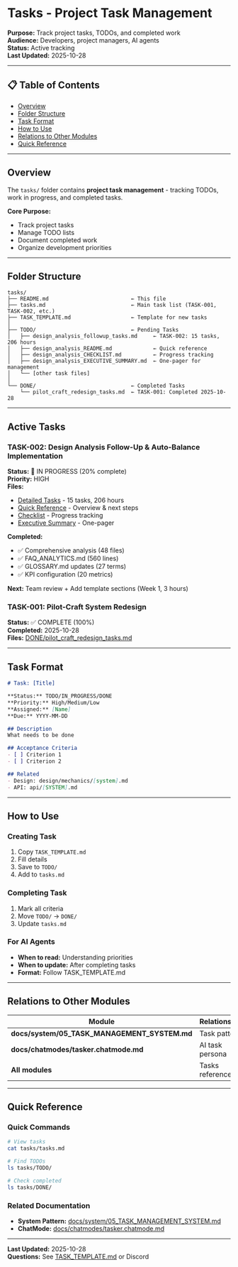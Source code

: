 # Tasks - Project Task Management

**Purpose:** Track project tasks, TODOs, and completed work  
**Audience:** Developers, project managers, AI agents  
**Status:** Active tracking  
**Last Updated:** 2025-10-28

---

## 📋 Table of Contents

- [Overview](#overview)
- [Folder Structure](#folder-structure)
- [Task Format](#task-format)
- [How to Use](#how-to-use)
- [Relations to Other Modules](#relations-to-other-modules)
- [Quick Reference](#quick-reference)

---

## Overview

The `tasks/` folder contains **project task management** - tracking TODOs, work in progress, and completed tasks.

**Core Purpose:**
- Track project tasks
- Manage TODO lists
- Document completed work
- Organize development priorities

---

## Folder Structure

```
tasks/
├── README.md                          ← This file
├── tasks.md                           ← Main task list (TASK-001, TASK-002, etc.)
├── TASK_TEMPLATE.md                   ← Template for new tasks
│
├── TODO/                              ← Pending Tasks
│   ├── design_analysis_followup_tasks.md     ← TASK-002: 15 tasks, 206 hours
│   ├── design_analysis_README.md             ← Quick reference
│   ├── design_analysis_CHECKLIST.md          ← Progress tracking
│   ├── design_analysis_EXECUTIVE_SUMMARY.md  ← One-pager for management
│   └── [other task files]
│
└── DONE/                              ← Completed Tasks
    └── pilot_craft_redesign_tasks.md  ← TASK-001: Completed 2025-10-28
```

---

## Active Tasks

### TASK-002: Design Analysis Follow-Up & Auto-Balance Implementation
**Status:** 🔄 IN PROGRESS (20% complete)  
**Priority:** HIGH  
**Files:**
- [Detailed Tasks](TODO/design_analysis_followup_tasks.md) - 15 tasks, 206 hours
- [Quick Reference](TODO/design_analysis_README.md) - Overview & next steps
- [Checklist](TODO/design_analysis_CHECKLIST.md) - Progress tracking
- [Executive Summary](TODO/design_analysis_EXECUTIVE_SUMMARY.md) - One-pager

**Completed:**
- ✅ Comprehensive analysis (48 files)
- ✅ FAQ_ANALYTICS.md (560 lines)
- ✅ GLOSSARY.md updates (27 terms)
- ✅ KPI configuration (20 metrics)

**Next:** Team review + Add template sections (Week 1, 3 hours)

### TASK-001: Pilot-Craft System Redesign
**Status:** ✅ COMPLETE (100%)  
**Completed:** 2025-10-28  
**Files:** [DONE/pilot_craft_redesign_tasks.md](DONE/pilot_craft_redesign_tasks.md)

---

## Task Format

```markdown
# Task: [Title]

**Status:** TODO/IN_PROGRESS/DONE  
**Priority:** High/Medium/Low  
**Assigned:** [Name]  
**Due:** YYYY-MM-DD

## Description
What needs to be done

## Acceptance Criteria
- [ ] Criterion 1
- [ ] Criterion 2

## Related
- Design: design/mechanics/[system].md
- API: api/[SYSTEM].md
```

---

## How to Use

### Creating Task
1. Copy `TASK_TEMPLATE.md`
2. Fill details
3. Save to `TODO/`
4. Add to `tasks.md`

### Completing Task
1. Mark all criteria
2. Move `TODO/` → `DONE/`
3. Update `tasks.md`

### For AI Agents
- **When to read:** Understanding priorities
- **When to update:** After completing tasks
- **Format:** Follow TASK_TEMPLATE.md

---

## Relations to Other Modules

| Module | Relationship |
|--------|--------------|
| **docs/system/05_TASK_MANAGEMENT_SYSTEM.md** | Task pattern |
| **docs/chatmodes/tasker.chatmode.md** | AI task persona |
| **All modules** | Tasks reference all |

---

## Quick Reference

### Quick Commands

```bash
# View tasks
cat tasks/tasks.md

# Find TODOs
ls tasks/TODO/

# Check completed
ls tasks/DONE/
```

### Related Documentation

- **System Pattern:** [docs/system/05_TASK_MANAGEMENT_SYSTEM.md](../docs/system/05_TASK_MANAGEMENT_SYSTEM.md)
- **ChatMode:** [docs/chatmodes/tasker.chatmode.md](../docs/chatmodes/tasker.chatmode.md)

---

**Last Updated:** 2025-10-28  
**Questions:** See [TASK_TEMPLATE.md](TASK_TEMPLATE.md) or Discord

